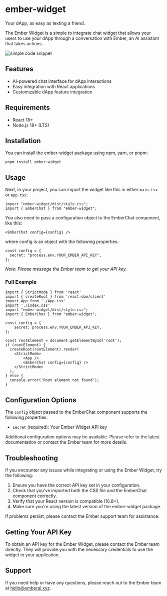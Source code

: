 # ember-widget

Your dApp, as easy as texting a friend.

The Ember Widget is a simple to integrate chat widget that allows your users to use your dApp through a conversation with Ember, an AI assistant that takes actions.

![simple code snippet](https://cdn.prod.website-files.com/665df398da20e7e4232eeb7f/66e9cca4eca92d58e2164008_Snap%201.png)

## Features

- AI-powered chat interface for dApp interactions
- Easy integration with React applications
- Customizable dApp feature integration

## Requirements

- React 18+
- Node.js 18+ (LTS)

## Installation

You can install the ember-widget package using npm, yarn, or pnpm:

```
pnpm install ember-widget
```

## Usage

Next, in your project, you can import the widget like this in either `main.tsx` or `App.tsx`:

```
import "ember-widget/dist/style.css";
import { EmberChat } from "ember-widget";
```

You also need to pass a configuration object to the EmberChat component, like this:

```
<EmberChat config={config} />
```

where config is an object with the following properties:

```
const config = {
  secret: "process.env.YOUR_EMBER_API_KEY",
};
```

_Note: Please message the Ember team to get your API key._

### Full Example

```
import { StrictMode } from 'react'
import { createRoot } from 'react-dom/client'
import App from './App.tsx'
import './index.css'
import "ember-widget/dist/style.css";
import { EmberChat } from "ember-widget";

const config = {
    secret: process.env.YOUR_EMBER_API_KEY,
};

const rootElement = document.getElementById('root');
if (rootElement) {
  createRoot(rootElement).render(
    <StrictMode>
        <App />
        <EmberChat config={config} />
    </StrictMode>
  );
} else {
  console.error('Root element not found');
}

```

## Configuration Options

The `config` object passed to the EmberChat component supports the following properties:

- `secret` (required): Your Ember Widget API key

Additional configuration options may be available. Please refer to the latest documentation or contact the Ember team for more details.

## Troubleshooting

If you encounter any issues while integrating or using the Ember Widget, try the following:

1. Ensure you have the correct API key set in your configuration.
2. Check that you've imported both the CSS file and the EmberChat component correctly.
3. Verify that your React version is compatible (16.8+).
4. Make sure you're using the latest version of the ember-widget package.

If problems persist, please contact the Ember support team for assistance.

## Getting Your API Key

To obtain an API key for the Ember Widget, please contact the Ember team directly. They will provide you with the necessary credentials to use the widget in your application.

## Support

If you need help or have any questions, please reach out to the Ember team at hello@emberai.xyz.
